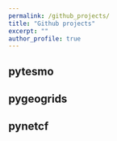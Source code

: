 ```yaml
---
permalink: /github_projects/
title: "Github projects"
excerpt: ""
author_profile: true
---
```


## pytesmo


## pygeogrids


## pynetcf
